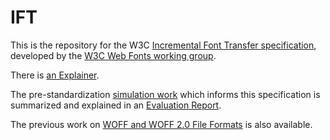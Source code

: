 # IFT
This is the repository for the W3C [Incremental Font Transfer specification](https://w3c.github.io/IFT/Overview.html), developed by the [W3C Web Fonts working group](https://www.w3.org/Fonts/WG/).

There is [an Explainer](https://github.com/w3c/IFT/blob/main/IFT-Explainer.md).

The pre-standardization [simulation work](https://github.com/w3c/PFE-analysis) which informs this specification is summarized and explained in an [Evaluation Report](https://www.w3.org/TR/PFE-evaluation/). 

The previous work on [WOFF and WOFF 2.0 File Formats](https://github.com/w3c/woff) is also available.

